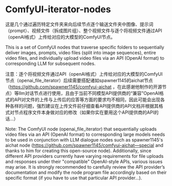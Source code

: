 # ComfyUI-iterator-nodes
这是几个通过遍历特定文件夹来向后续节点逐个输送文件夹中图像、提示词（prompt）、视频文件（拆成图片组）、整个视频文件与逐个将视频文件通过API（openAI格式）上传给对应的大模型的ComfyUI节点。 

This is a set of ComfyUI nodes that traverse specific folders to sequentially deliver images, prompts, video files (split into image sequences), entire video files, and individually upload video files via an API (OpenAI format) to corresponding LLM for subsequent nodes.

注意：逐个将视频文件通过API（openAI格式）上传给对应的大模型的ComfyUI节点（openai_file_iterator）后续需要搭配诸如spawner1145的aichat节点（https://github.com/spawner1145/comfyui-aichat ，在此感谢他制作的开源节点）等llm对话节点进行使用，且由于当前不同模型API提供商的“兼容”OpenAI格式的API对文件的上传与上传后的应答等方面的要求均不相同，因此可能会出现各种各样的问题，强烈建议在上传文件前仔细查看API提供商的API文档并根据其格式对节点程序文件本身做对应的修改（如果你实在要用这个API提供商的API的话...）

Note: The ComfyUI node (openai_file_iterator) that sequentially uploads video files via an API (OpenAI format) to corresponding large models needs to be used in conjunction with LLM dialogue nodes such as spawner1145's aichat node (https://github.com/spawner1145/comfyui-aichat—special and thanks to him for creating this open-source node). Additionally, since different API providers currently have varying requirements for file uploads and responses under their "compatible" OpenAI-style APIs, various issues may arise. It is strongly recommended to carefully review the API provider’s documentation and modify the node program file accordingly based on their specific format (if you have to use that particular API provider...).


















